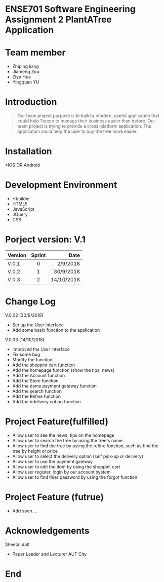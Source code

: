 ENSE701 Software Engineering Assignment 2
PlantATree Application 
=====================

Team member
========
* Zhiping liang
* Jiameng Zou
* Ziyu Hua
* Yingquan YU


Introduction
=====
> Our team project purpose is to build a modern, useful application that could help Treeco to manage their business easier than before. Our team project is trying to provide a cross-platform application. The application could help the user to buy the tree more easier.
>

Installation
=====
*IOS OR Android 

Development Environment
====
* Hbuilder 
* HTML5
* JavaScript 
* JQuery 
* CSS




Porject version: V.1
===========

| Version | Sprint |      Date |
| ------- | :----: | --------: |
| V.0.1   |   0    | 2/9/2018  |
| V.0.2   |   1    | 30/9/2018 |
| V.0.3   |   2    | 14/10/2018|


Change Log
=========

V.0.02 (30/9/2018)
* Set up the User Interface
* Add some basic function to the application


V.0.03 (14/10/2018) 
* Improved the User interface 
* Fix some bug 
* Modify the function
* Add the shoppint cart function 
* Add the homepage function (show the tips, news)
* Add the Account function 
* Add the Store function 
* Add the demo payment gateway function 
* Add the search function 
* Add the Refine function 
* Add the  ddelivery option function 



Project Feature(fulfilled)
==========
* Allow user to see the news, tips on the homepage
* Allow user to search the tree by using the tree's name
* Allow user to find the tree by usiing the refine function, such as find the tree by height or price
* Allow user to select the delivery option (self pick-up or delivery) 
* Allow user to use the payment gateway 
* Allow user to edit the item by using the shoppint cart
* Allow user register, login by our account system 
* Allow user to find thier password by using the forgot function



Project Feature (futrue)
=============
* Add soon....


Acknowledgements
=====
Sheetal datt
  * Paper Leader and Lecturer AUT City

End
====
